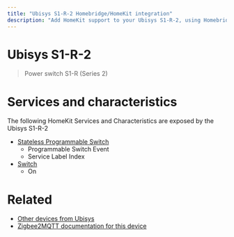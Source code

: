 ```yaml
---
title: "Ubisys S1-R-2 Homebridge/HomeKit integration"
description: "Add HomeKit support to your Ubisys S1-R-2, using Homebridge, Zigbee2MQTT and homebridge-z2m."
---
```

<!---
This file has been GENERATED using src/docgen/docgen.ts
DO NOT EDIT THIS FILE MANUALLY!
-->
# Ubisys S1-R-2
> Power switch S1-R (Series 2)


# Services and characteristics
The following HomeKit Services and Characteristics are exposed by
the Ubisys S1-R-2

* [Stateless Programmable Switch](../../action.md)
  * Programmable Switch Event
  * Service Label Index
* [Switch](../../switch.md)
  * On


# Related
* [Other devices from Ubisys](../index.md#ubisys)
* [Zigbee2MQTT documentation for this device](https://www.zigbee2mqtt.io/devices/S1-R-2.html)